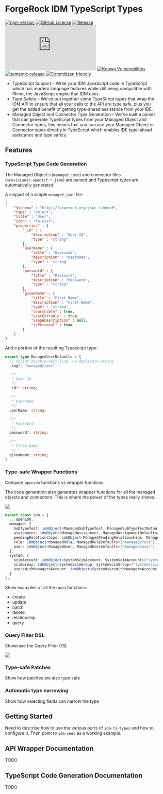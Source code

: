 # ForgeRock IDM TypeScript Types
[![npm version](https://img.shields.io/npm/v/@agiledigital/idm-ts-types.svg?style=flat)](https://www.npmjs.com/package/@agiledigital/idm-ts-types)
[![GitHub License](https://img.shields.io/github/license/agiledigital/idm-ts-types.svg)](https://github.com/agiledigital/idm-ts-types/blob/master/LICENSE)
[![Release](https://github.com/agiledigital/idm-ts-types/actions/workflows/release.yml/badge.svg)](https://github.com/agiledigital/idm-ts-types/actions/workflows/release.yml)
[![type-coverage](https://img.shields.io/badge/dynamic/json.svg?label=type-coverage&prefix=%E2%89%A5&suffix=%&query=$.typeCoverage.atLeast&uri=https%3A%2F%2Fraw.githubusercontent.com%2Fagiledigital%2Fidm-ts-types%2Fmaster%2Fpackage.json)](https://github.com/plantain-00/type-coverage)
[![Known Vulnerabilities](https://snyk.io/test/github/agiledigital/idm-ts-types/badge.svg?targetFile=package.json)](https://snyk.io/test/github/agiledigital/idm-ts-types?targetFile=package.json)
[![semantic-release](https://img.shields.io/badge/%20%20%F0%9F%93%A6%F0%9F%9A%80-semantic--release-e10079.svg)](https://github.com/semantic-release/semantic-release)
[![Commitizen friendly](https://img.shields.io/badge/commitizen-friendly-brightgreen.svg)](http://commitizen.github.io/cz-cli/)

* TypeScript Support – Write your IDM JavaScript code in TypeScript which has modern language features while still being compatible with Rhino, the JavaScript engine that IDM uses.
* Type Safety – We've put together some TypeScript types that wrap the IDM API to ensure that all your calls to the API are type safe, plus you get the added benefit of getting type-ahead assistance from your IDE.
* Managed Object and Connector Type Generation – We've built a parser that can generate TypeScript types from your Managed Object and Connector types, this means that you can use your Managed Object or Connector types directly in TypeScript which enables IDE type-ahead assistance and type safety.

## Features

### TypeScript Type Code Generation

The Managed Object's (`managed.json`) and connector files (`provisioner.openicf-*.json`) are parsed and Typescript types are automatically generated.

A snippet of a simple `managed.json` file:
```json
{
    "$schema" : "http://forgerock.org/json-schema#",
    "type" : "object",
    "title" : "User",
    "icon" : "fa-user",
    "properties" : {
        "_id" : {
            "description" : "User ID",
            "type" : "string"
        },
        "userName" : {
            "title" : "Username",
            "description" : "Username",
            "type" : "string"
        },
        "password" : {
            "title" : "Password",
            "description" : "Password",
            "type" : "string"
        },
        "givenName" : {
            "title" : "First Name",
            "description" : "First Name",
            "type" : "string",
            "searchable" : true,
            "userEditable" : true,
            "usageDescription" : null,
            "isPersonal" : true
        }
    }
}
```

And a portion of the resulting Typescript type:

```typescript
export type ManagedUserDefaults = {
  // tslint:disable-next-line: no-duplicate-string
  _tag?: "managed/user";

  /**
   * User ID
   */
  _id?: string;

  /**
   * Username
   */
  userName: string;

  /**
   * Password
   */
  password?: string;

  /**
   * First Name
   */
  givenName: string;
}
```

### Type-safe Wrapper Functions

Compare `openidm` functions vs wrapper functions.

The code generation also generates wrapper functions for all the managed objects and connectors. This is where the power of the types really shines.

![](assets/animations/wrapper-overview.gif)

```typescript
export const idm = {
  ...openidm,
  managed: {
    SubTypeTest: idmObject<ManagedSubTypeTest, ManagedSubTypeTestDefaults>("managed/SubTypeTest"),
    assignment: idmObject<ManagedAssignment, ManagedAssignmentDefaults>("managed/assignment"),
    pendingRelationships: idmObject<ManagedPendingRelationships, ManagedPendingRelationshipsDefaults>("managed/pendingRelationships"),
    role: idmObject<ManagedRole, ManagedRoleDefaults>("managed/role"),
    user: idmObject<ManagedUser, ManagedUserDefaults>("managed/user")
  },
  system: {
    scimAccount: idmObject<SystemScimAccount, SystemScimAccount>("system/scim/account"),
    scimGroup: idmObject<SystemScimGroup, SystemScimGroup>("system/scim/group"),
    usersWithManagersAccount: idmObject<SystemUsersWithManagersAccount, SystemUsersWithManagersAccount>("system/UsersWithManagers/__ACCOUNT__")
  }
};
```

Show examples of all the main functions:

* create
* update
* patch
* delete
* relationship
* query

### Query Filter DSL

Showcase the Query Filter DSL

![](assets/animations/query-filter.gif)

### Type-safe Patches

Show how patches are also type safe

### Automatic type narrowing

Show how selecting fields can narrow the type

## Getting Started

Need to describe how to use the various parts of `idm-ts-types` and how to configure it. Then point to `idm-seed` as a working example.

## API Wrapper Documentation
TODO

## TypeScript Code Generation Documentation
TODO